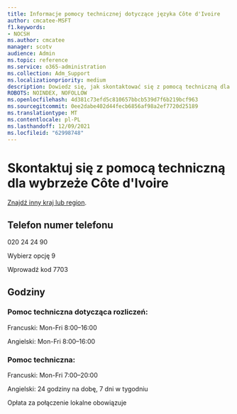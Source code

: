 ```yaml
---
title: Informacje pomocy technicznej dotyczące języka Côte d'Ivoire
author: cmcatee-MSFT
f1.keywords:
- NOCSH
ms.author: cmcatee
manager: scotv
audience: Admin
ms.topic: reference
ms.service: o365-administration
ms.collection: Adm_Support
ms.localizationpriority: medium
description: Dowiedz się, jak skontaktować się z pomocą techniczną dla swojego kraju lub regionu.
ROBOTS: NOINDEX, NOFOLLOW
ms.openlocfilehash: 4d381c73efd5c810657bbcb539d7f6b219bcf963
ms.sourcegitcommit: 0ee2dabe402d44fecb6856af98a2ef7720d25189
ms.translationtype: MT
ms.contentlocale: pl-PL
ms.lasthandoff: 12/09/2021
ms.locfileid: "62998748"
---
```

# <a name="contact-support-for-cte-divoire"></a>Skontaktuj się z pomocą techniczną dla wybrzeże Côte d'Ivoire

[Znajdź inny kraj lub region](../get-help-support.md).

## <a name="phone-number"></a>Telefon numer telefonu
020 24 24 90

Wybierz opcję 9

Wprowadź kod 7703

## <a name="hours"></a>Godziny
### <a name="billing-support"></a>Pomoc techniczna dotycząca rozliczeń:

Francuski: Mon-Fri 8:00–16:00

Angielski: Mon-Fri 8:00–16:00

### <a name="technical-support"></a>Pomoc techniczna:

Francuski: Mon-Fri 7:00–20:00

Angielski: 24 godziny na dobę, 7 dni w tygodniu

Opłata za połączenie lokalne obowiązuje
